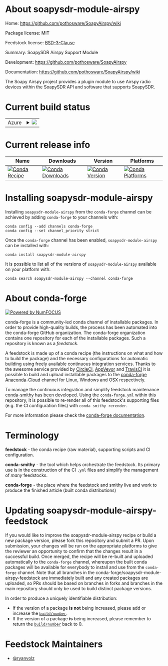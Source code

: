 About soapysdr-module-airspy
============================

Home: https://github.com/pothosware/SoapyAirspy/wiki

Package license: MIT

Feedstock license: [BSD-3-Clause](https://github.com/conda-forge/soapysdr-module-airspy-feedstock/blob/master/LICENSE.txt)

Summary: SoapySDR Airspy Support Module

Development: https://github.com/pothosware/SoapyAirspy

Documentation: https://github.com/pothosware/SoapyAirspy/wiki

The Soapy Airspy project provides a plugin module to use Airspy radio
devices within the SoapySDR API and software that supports SoapySDR.


Current build status
====================


<table>
    
  <tr>
    <td>Azure</td>
    <td>
      <details>
        <summary>
          <a href="https://dev.azure.com/conda-forge/feedstock-builds/_build/latest?definitionId=13523&branchName=master">
            <img src="https://dev.azure.com/conda-forge/feedstock-builds/_apis/build/status/soapysdr-module-airspy-feedstock?branchName=master">
          </a>
        </summary>
        <table>
          <thead><tr><th>Variant</th><th>Status</th></tr></thead>
          <tbody><tr>
              <td>linux_64</td>
              <td>
                <a href="https://dev.azure.com/conda-forge/feedstock-builds/_build/latest?definitionId=13523&branchName=master">
                  <img src="https://dev.azure.com/conda-forge/feedstock-builds/_apis/build/status/soapysdr-module-airspy-feedstock?branchName=master&jobName=linux&configuration=linux_64_" alt="variant">
                </a>
              </td>
            </tr><tr>
              <td>osx_64</td>
              <td>
                <a href="https://dev.azure.com/conda-forge/feedstock-builds/_build/latest?definitionId=13523&branchName=master">
                  <img src="https://dev.azure.com/conda-forge/feedstock-builds/_apis/build/status/soapysdr-module-airspy-feedstock?branchName=master&jobName=osx&configuration=osx_64_" alt="variant">
                </a>
              </td>
            </tr><tr>
              <td>win_64</td>
              <td>
                <a href="https://dev.azure.com/conda-forge/feedstock-builds/_build/latest?definitionId=13523&branchName=master">
                  <img src="https://dev.azure.com/conda-forge/feedstock-builds/_apis/build/status/soapysdr-module-airspy-feedstock?branchName=master&jobName=win&configuration=win_64_" alt="variant">
                </a>
              </td>
            </tr>
          </tbody>
        </table>
      </details>
    </td>
  </tr>
</table>

Current release info
====================

| Name | Downloads | Version | Platforms |
| --- | --- | --- | --- |
| [![Conda Recipe](https://img.shields.io/badge/recipe-soapysdr--module--airspy-green.svg)](https://anaconda.org/conda-forge/soapysdr-module-airspy) | [![Conda Downloads](https://img.shields.io/conda/dn/conda-forge/soapysdr-module-airspy.svg)](https://anaconda.org/conda-forge/soapysdr-module-airspy) | [![Conda Version](https://img.shields.io/conda/vn/conda-forge/soapysdr-module-airspy.svg)](https://anaconda.org/conda-forge/soapysdr-module-airspy) | [![Conda Platforms](https://img.shields.io/conda/pn/conda-forge/soapysdr-module-airspy.svg)](https://anaconda.org/conda-forge/soapysdr-module-airspy) |

Installing soapysdr-module-airspy
=================================

Installing `soapysdr-module-airspy` from the `conda-forge` channel can be achieved by adding `conda-forge` to your channels with:

```
conda config --add channels conda-forge
conda config --set channel_priority strict
```

Once the `conda-forge` channel has been enabled, `soapysdr-module-airspy` can be installed with:

```
conda install soapysdr-module-airspy
```

It is possible to list all of the versions of `soapysdr-module-airspy` available on your platform with:

```
conda search soapysdr-module-airspy --channel conda-forge
```


About conda-forge
=================

[![Powered by NumFOCUS](https://img.shields.io/badge/powered%20by-NumFOCUS-orange.svg?style=flat&colorA=E1523D&colorB=007D8A)](http://numfocus.org)

conda-forge is a community-led conda channel of installable packages.
In order to provide high-quality builds, the process has been automated into the
conda-forge GitHub organization. The conda-forge organization contains one repository
for each of the installable packages. Such a repository is known as a *feedstock*.

A feedstock is made up of a conda recipe (the instructions on what and how to build
the package) and the necessary configurations for automatic building using freely
available continuous integration services. Thanks to the awesome service provided by
[CircleCI](https://circleci.com/), [AppVeyor](https://www.appveyor.com/)
and [TravisCI](https://travis-ci.com/) it is possible to build and upload installable
packages to the [conda-forge](https://anaconda.org/conda-forge)
[Anaconda-Cloud](https://anaconda.org/) channel for Linux, Windows and OSX respectively.

To manage the continuous integration and simplify feedstock maintenance
[conda-smithy](https://github.com/conda-forge/conda-smithy) has been developed.
Using the ``conda-forge.yml`` within this repository, it is possible to re-render all of
this feedstock's supporting files (e.g. the CI configuration files) with ``conda smithy rerender``.

For more information please check the [conda-forge documentation](https://conda-forge.org/docs/).

Terminology
===========

**feedstock** - the conda recipe (raw material), supporting scripts and CI configuration.

**conda-smithy** - the tool which helps orchestrate the feedstock.
                   Its primary use is in the construction of the CI ``.yml`` files
                   and simplify the management of *many* feedstocks.

**conda-forge** - the place where the feedstock and smithy live and work to
                  produce the finished article (built conda distributions)


Updating soapysdr-module-airspy-feedstock
=========================================

If you would like to improve the soapysdr-module-airspy recipe or build a new
package version, please fork this repository and submit a PR. Upon submission,
your changes will be run on the appropriate platforms to give the reviewer an
opportunity to confirm that the changes result in a successful build. Once
merged, the recipe will be re-built and uploaded automatically to the
`conda-forge` channel, whereupon the built conda packages will be available for
everybody to install and use from the `conda-forge` channel.
Note that all branches in the conda-forge/soapysdr-module-airspy-feedstock are
immediately built and any created packages are uploaded, so PRs should be based
on branches in forks and branches in the main repository should only be used to
build distinct package versions.

In order to produce a uniquely identifiable distribution:
 * If the version of a package **is not** being increased, please add or increase
   the [``build/number``](https://docs.conda.io/projects/conda-build/en/latest/resources/define-metadata.html#build-number-and-string).
 * If the version of a package **is** being increased, please remember to return
   the [``build/number``](https://docs.conda.io/projects/conda-build/en/latest/resources/define-metadata.html#build-number-and-string)
   back to 0.

Feedstock Maintainers
=====================

* [@ryanvolz](https://github.com/ryanvolz/)


